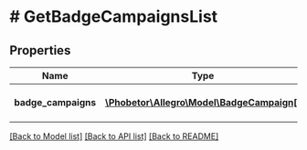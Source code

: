 # # GetBadgeCampaignsList

## Properties

Name | Type | Description | Notes
------------ | ------------- | ------------- | -------------
**badge_campaigns** | [**\Phobetor\Allegro\Model\BadgeCampaign[]**](BadgeCampaign.md) | List of badge campaigns. |

[[Back to Model list]](../../README.md#models) [[Back to API list]](../../README.md#endpoints) [[Back to README]](../../README.md)
